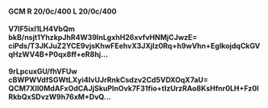 #### GCM R 20/0c/400 L 20/0c/400
**V7lF5ixl1LH4VbQm**<br/>**bkB/nsjt1YhzkpJhR4W39InLgxhH26xvfvHNMjCJwzE=**<br/>**ciPds/T3JKJuZ2YCE9vjsKhwFEehvX3JXjlz0Rq+h9wVhn+EgIkojdqCkGVqHzWV4B+P0qx8ff+eR8hj...**<br/><br/>
**9rLpcuxGU/fhVFUw**<br/>**cBWPWVdfSGWtLXyi4IvUJrRnkCsdzv2Cd5VDXOqX7aU=**<br/>**QCM7XII0MdAFxOdCAJjSkuPInOvk7F31fio+tIzUrzRAo8KsHfnr0LH+Fz0lRkbQxSDvzW9h76xM+DvQ...**